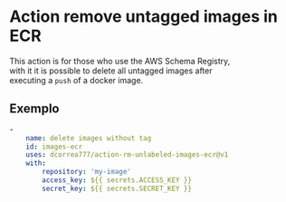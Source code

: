 # Action remove untagged images in ECR 

This action is for those who use the AWS Schema Registry,  
with it it is possible to delete all untagged images after  
executing a `push` of a docker image.

## Exemplo

```yml
-
    name: delete images without tag
    id: images-ecr
    uses: dcorrea777/action-rm-unlabeled-images-ecr@v1
    with:
        repository: 'my-image'
        access_key: ${{ secrets.ACCESS_KEY }}
        secret_key: ${{ secrets.SECRET_KEY }}
```
